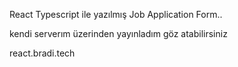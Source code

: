 

React Typescript ile yazılmış Job Application Form..

kendi serverım üzerinden yayınladım göz atabilirsiniz

react.bradi.tech
